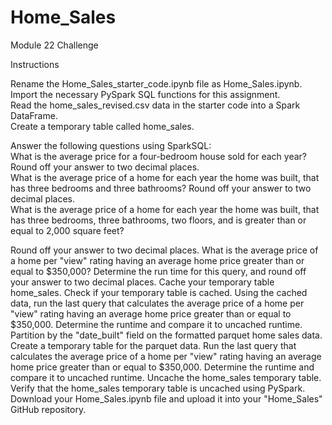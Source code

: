 # Home_Sales
Module 22 Challenge

Instructions

Rename the Home_Sales_starter_code.ipynb file as Home_Sales.ipynb.  
Import the necessary PySpark SQL functions for this assignment.  
Read the home_sales_revised.csv data in the starter code into a Spark DataFrame.  
Create a temporary table called home_sales.  

Answer the following questions using SparkSQL:  
What is the average price for a four-bedroom house sold for each year? Round off your answer to two decimal places.  
What is the average price of a home for each year the home was built, that has three bedrooms and three bathrooms? Round off your answer to two decimal places.  
What is the average price of a home for each year the home was built, that has three bedrooms, three bathrooms, two floors, and is greater than or equal to 2,000 square feet?   

Round off your answer to two decimal places.
What is the average price of a home per "view" rating having an average home price greater than or equal to $350,000? Determine the run time for this query, and round off your answer to two decimal places.
Cache your temporary table home_sales.
Check if your temporary table is cached.
Using the cached data, run the last query that calculates the average price of a home per "view" rating having an average home price greater than or equal to $350,000. Determine the runtime and compare it to uncached runtime.
Partition by the "date_built" field on the formatted parquet home sales data.
Create a temporary table for the parquet data.
Run the last query that calculates the average price of a home per "view" rating having an average home price greater than or equal to $350,000. Determine the runtime and compare it to uncached runtime.
Uncache the home_sales temporary table.
Verify that the home_sales temporary table is uncached using PySpark.
Download your Home_Sales.ipynb file and upload it into your "Home_Sales" GitHub repository.

